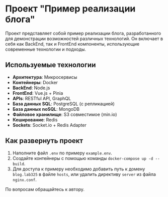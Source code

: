 # Проект "Пример реализации блога"

Проект представляет собой пример реализации блога, разработанного для демонстрации возможностей различных технологий. Он включает в себя как BackEnd, так и FrontEnd компоненты, использующие современные технологии и подходы.

## Используемые технологии

- **Архитектура**: Микросервисы
- **Контейнеры**: Docker
- **BackEnd**: Node.js
- **FrontEnd**: Vue.js + Pinia
- **APIs**: RESTful API, GraphQL
- **База данных SQL**: PostgreSQL (с репликацией)
- **База данных noSQL**: MongoDB
- **Файловое хранилище**: S3 совместимое (min.io)
- **Кеширование**: Redis
- **Sockets**: Socket.io + Redis Adapter

## Как развернуть проект

1. Наполните файл `.env` по примеру `example.env`.
2. Создайте контейнеры с помощью команды `docker-compose up -d --build`.
3. Для доступа к примеру необходимо добавить путь к домену `blog.lab325` в файле `hosts`, или удалить директиву `server` из файла `nginx.conf`.

По вопросам обращайтесь к автору.
